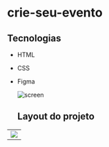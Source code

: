 # crie-seu-evento

## Tecnologias
- HTML
- CSS
- Figma

  ![screen](https://github.com/marlonfrnds/crie-seu-evento/assets/115473116/a37f0c30-20ee-4c0f-8d43-9a5d07672e9d)

  ## Layout do projeto
<table>
  <tr>
    <td><img src=".images/crie-seu-evento.png"></td>
  </tr>
</table>

